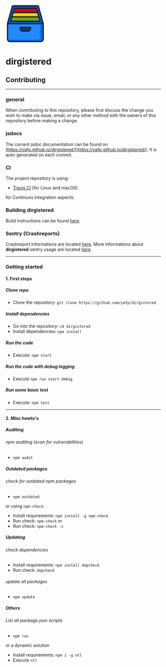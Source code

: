 ![logo](https://raw.githubusercontent.com/yafp/dirgistered/master/.github/images/logo/128x128.png)


# dirgistered
## Contributing

---

### general
When contributing to this repository, please first discuss the change you wish to make via issue,
email, or any other method with the owners of this repository before making a change.

### jsdocs
The current jsdoc documentation can be found on [https://yafp.github.io/dirgistered/](https://yafp.github.io/dirgistered/).
It is auto-generated on each commit.

### CI
The project repository is using:

* [Travis CI](https://travis-ci.org/) (for Linux and macOS)

for Continuos Integration aspects.

### Building dirgistered
Build instructions can be found [here](BUILD.md).

### Sentry (Crashreports)
Crashreport informations are located [here](https://sentry.io/organizations/yafp/issues/?project=1847606).
More informations about **dirgistered** sentry usage are located [here](SENTRY.md).

---

### Getting started

#### 1. First steps

##### Clone repo
* Clone the repository: ```git clone https://github.com/yafp/dirgistered```

##### Install dependencies
* Go into the repository: ```cd dirgistered```
* Install dependencies: ```npm install```

##### Run the code
* Execute: ```npm start```

##### Run the code with debug logging
* Execute ```npm run start-debug```

##### Run some basic test
* Execute: ```npm test```

---

#### 2. Misc howto's

##### Auditing

###### npm auditing (scan for vulnerabilities)
* ```npm audit```


##### Outdated packages

###### check for outdated npm packages
* ```npm outdated```

or using ```npm-check```:

* Install requirements: ```npm install -g npm-check```
* Run check: ```npm-check``` or 
* Run check: ```npm-check -s```



##### Updating

###### check dependencies
* Install requirements: ```npm install depcheck```
* Run check: ```depcheck```

###### update all packages
* ```npm update```


##### Others
###### List all package.json scripts
* ```npm run```

or a dynamic solution

* Install requirements: ```npm i -g ntl```
* Execute ```ntl```
